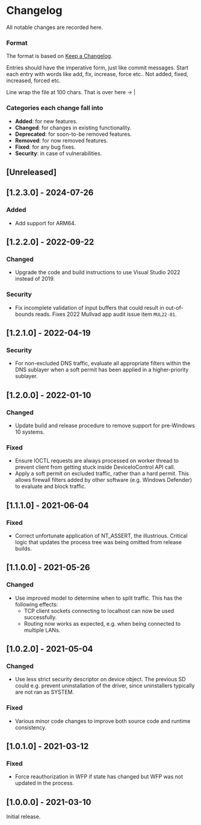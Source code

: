 # Changelog
All notable changes are recorded here.

### Format

The format is based on [Keep a Changelog](http://keepachangelog.com/en/1.0.0/).

Entries should have the imperative form, just like commit messages. Start each entry with words like
add, fix, increase, force etc.. Not added, fixed, increased, forced etc.

Line wrap the file at 100 chars.                                              That is over here -> |

### Categories each change fall into

* **Added**: for new features.
* **Changed**: for changes in existing functionality.
* **Deprecated**: for soon-to-be removed features.
* **Removed**: for now removed features.
* **Fixed**: for any bug fixes.
* **Security**: in case of vulnerabilities.

## [Unreleased]


## [1.2.3.0] - 2024-07-26
### Added
- Add support for ARM64.


## [1.2.2.0] - 2022-09-22
### Changed
- Upgrade the code and build instructions to use Visual Studio 2022 instead of 2019.

### Security
- Fix incomplete validation of input buffers that could result in out-of-bounds reads.
  Fixes 2022 Mullvad app audit issue item `MUL22-01`.


## [1.2.1.0] - 2022-04-19
### Security
- For non-excluded DNS traffic, evaluate all appropriate filters within the DNS sublayer when a
  soft permit has been applied in a higher-priority sublayer.


## [1.2.0.0] - 2022-01-10
### Changed
- Update build and release procedure to remove support for pre-Windows 10 systems.

### Fixed
- Ensure IOCTL requests are always processed on worker thread to prevent client from getting stuck
  inside DeviceIoControl API call.
- Apply a soft permit on excluded traffic, rather than a hard permit. This allows firewall filters
  added by other software (e.g. Windows Defender) to evaluate and block traffic.


## [1.1.1.0] - 2021-06-04
### Fixed
- Correct unfortunate application of NT_ASSERT, the illustrious. Critical logic that updates the
  process tree was being omitted from release builds.


## [1.1.0.0] - 2021-05-26
### Changed
- Use improved model to determine when to split traffic. This has the following effects:
  - TCP client sockets connecting to localhost can now be used successfully.
  - Routing now works as expected, e.g. when being connected to multiple LANs.


## [1.0.2.0] - 2021-05-04
### Changed
- Use less strict security descriptor on device object. The previous SD could e.g. prevent
  uninstallation of the driver, since uninstallers typically are not ran as SYSTEM.

### Fixed
- Various minor code changes to improve both source code and runtime consistency.


## [1.0.1.0] - 2021-03-12
### Fixed
- Force reauthorization in WFP if state has changed but WFP was not updated in the process.

## [1.0.0.0] - 2021-03-10
Initial release.
